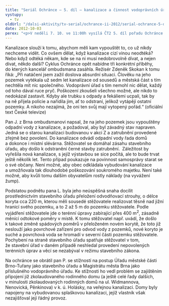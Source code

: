 ```yaml
---
title: "Seriál Ochránce – 5. díl – kanalizace a činnost vodoprávních úřadů"
vystupy:
  - tv
oldUrl: "/dalsi-aktivity/tv-serial/ochrance-ii-2012/serial-ochrance-5-dil-kanalizace-a-cinnost-vodopravnich-uradu-1/"
date: 2012-10-03
perex: "<p>V neděli 7. 10. ve 11:00h vysílá ČT2 5. díl pořadu Ochránce o problémech, do kterých se lidé dostávají ve vztahu k úřadům, tentokrát o potížích s kanalizací a o činnosti vodoprávních úřadů. Reprízu dílu uvidíte na ČT2 v úterý 9. 10. v 9:00h.</p>"
---
```


<!-- imported from the old website -->

<p>Kanalizace slouží k tomu, abychom měli kam vypouštět to, co už nikdy nechceme vidět. Co ovšem dělat, když kanalizace cizí vinou neodtéká? Nebo když odtéká někam, kde se na ni musí nedobrovolně dívat, a nejen dívat, někdo další? Cyklus Ochránce opět nabídne tři konkrétní příběhy, do kterých kancelář ombudsmana zasáhla. Režisér Zdeněk Skokan k tomu říká: „Při natáčení jsem zažil doslova absurdní situaci. Člověku na jeho pozemek vytékala už sedm let kanalizace od sousedů a městská část s tím nechtěla mít nic společného. Vodoprávní úřad s tím nemohl nic dělat, každý od toho dával ruce pryč. Poškození zkoušeli všechno možné, ale nikdo to nedokázal zastavit. Kdyby ale trubku s odpady a fekáliemi ucpali, tak by na ně přijela policie a nařídila jim, ať to odstraní, jelikož vytápějí ostatní pozemky. A nikoho nezajímá, že oni ten svůj mají vytopený pořád.“ (oficiální text České televize)</p><p>Pan J. z Brna ombudsmanovi napsal, že na jeho pozemek jsou vypouštěny odpadní vody z kanalizace, a požadoval, aby byl závadný stav napraven. Jedná se o starou kanalizaci budovanou v akci Z a zatrubnění provedené zřejmě bez povolení. Do kanalizace odvádí odpadní vody řada domů a dokonce i místní slévárna. Stěžovatel se domáhal zásahu stavebního úřadu, aby došlo k odstranění černé stavby zatrubnění.  Záležitost by vyřešila nová kanalizace, s jejíž výstavbou se sice počítá, ale to bude trvat ještě několik let. Tento případ poukazuje na povinnost samosprávy starat se o své občany. Není možné, aby obec odkládala vybudování kanalizace a umožňovala tak dlouhodobé poškozování soukromého majetku. Není také možné, aby kvůli tomu dalším obyvatelům rostly náklady (na vyvážení žump).</p><p>Podstatou podnětu pana L. byla jeho neúspěšná snaha docílit prostřednictvím stavebního úřadu přeložení odvodňovací strouhy, o délce koryta cca 220 m, kterou měli sousedé stěžovatele realizovat těsně nad jižní hranicí svého pozemku, a to 2 až 5 m do pozemku stěžovatele. Podle vyjádření stěžovatele jde o terénní úpravy zabírající přes 400 m<sup>2</sup>, zásadně měnící odtokové poměry v místě. K tomu stěžovatel např. uvádí, že došlo k takové změně spádových poměrů v přeloženém novém korytě, že toto již neslouží jako povrchové zařízení pro odvod vody z pozemků, nové koryto je suché a povrchová voda se hromadí v severní části pozemku stěžovatele. Pochybení na straně stavebního úřadu spatřuje stěžovatel v tom, že stavební úřad v daném případě neshledal provedení nepovolených terénních úprav a věcí se nezabýval v režimu stavebního zákona.</p><p>Na ochránce se obrátil pan P. se stížností na postup Úřadu městské části Brno-Tuřany jako stavebního úřadu a Magistrátu města Brna jako příslušného vodoprávního úřadu. Ke stížnosti ho vedl problém se zajištěním připojení již zkolaudovaného rodinného domu (a ještě celé řady dalších, v minulosti zkolaudovaných rodinných domů na ul. Widmannova, Nenovická, Pěnkinova) v k. ú. Holásky, na veřejnou kanalizaci. Domy byly napojeny na vybudovanou splaškovou kanalizaci, jejíž vlastník však nezajišťoval její řádný provoz. </p>
